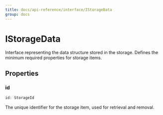 ```yaml
---
title: docs/api-reference/interface/IStorageData
group: docs
---
```


# IStorageData

Interface representing the data structure stored in the storage.
Defines the minimum required properties for storage items.

## Properties

### id

```ts
id: StorageId
```

The unique identifier for the storage item, used for retrieval and removal.
